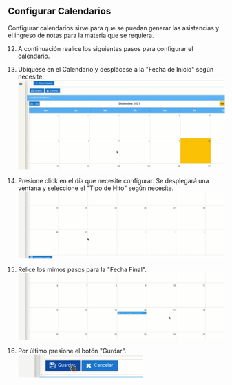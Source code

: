 ## **Configurar Calendarios**  
Configurar calendarios sirve para que se puedan generar las asistencias y el ingreso de notas para la materia que se requiera.     

12. A continuación realice los siguientes pasos para configurar el calendario.
13. Ubíquese en el  Calendario y desplácese a la "Fecha de Inicio" según necesite.
![calendario](calendario.gif)
14. Presione click en el día que necesite configurar.
 Se desplegará una ventana y seleccione el "Tipo de Hito" según necesite.
 ![diaInicio](diaInicio.gif)
16. Relice los mimos pasos para la "Fecha Final".
![diaFin](diaFin.gif)

16. Por último presione el botón "Gurdar".
![guardarCalendar](guardarCalendar.gif)